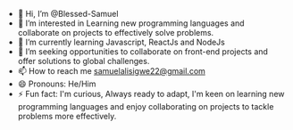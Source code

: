 - 👋 Hi, I’m @Blessed-Samuel
- 👀 I’m interested in Learning new programming languages and collaborate on projects to effectively solve problems.
- 🌱 I’m currently learning Javascript, ReactJs and NodeJs
- 💞️ I’m seeking opportunities to collaborate on front-end projects and offer solutions to global challenges.
- 📫 How to reach me samuelalisigwe22@gmail.com
- 😄 Pronouns: He/Him
- ⚡ Fun fact: I'm curious, Always ready to adapt, I'm keen on learning new programming languages and enjoy collaborating on projects to tackle problems more effectively.

<!---
Blessed-Samuel/Blessed-Samuel is a ✨ special ✨ repository because its `README.md` (this file) appears on your GitHub profile.
You can click the Preview link to take a look at your changes.
--->
